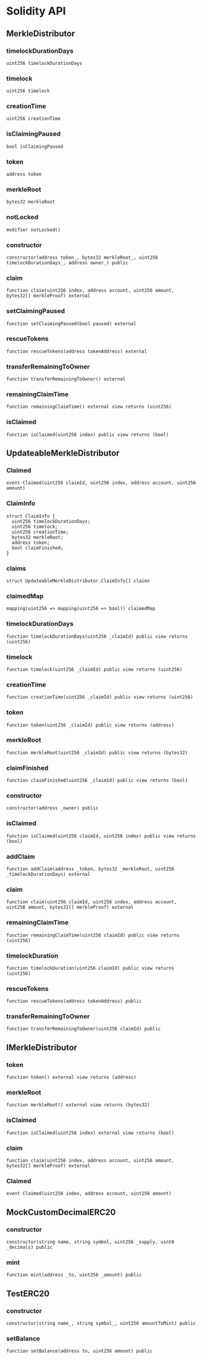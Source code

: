 # Solidity API

## MerkleDistributor

### timelockDurationDays

```solidity
uint256 timelockDurationDays
```

### timelock

```solidity
uint256 timelock
```

### creationTime

```solidity
uint256 creationTime
```

### isClaimingPaused

```solidity
bool isClaimingPaused
```

### token

```solidity
address token
```

### merkleRoot

```solidity
bytes32 merkleRoot
```

### notLocked

```solidity
modifier notLocked()
```

### constructor

```solidity
constructor(address token_, bytes32 merkleRoot_, uint256 timelockDurationDays_, address owner_) public
```

### claim

```solidity
function claim(uint256 index, address account, uint256 amount, bytes32[] merkleProof) external
```

### setClaimingPaused

```solidity
function setClaimingPaused(bool paused) external
```

### rescueTokens

```solidity
function rescueTokens(address tokenAddress) external
```

### transferRemainingToOwner

```solidity
function transferRemainingToOwner() external
```

### remainingClaimTime

```solidity
function remainingClaimTime() external view returns (uint256)
```

### isClaimed

```solidity
function isClaimed(uint256 index) public view returns (bool)
```

## UpdateableMerkleDistributor

### Claimed

```solidity
event Claimed(uint256 claimId, uint256 index, address account, uint256 amount)
```

### ClaimInfo

```solidity
struct ClaimInfo {
  uint256 timelockDurationDays;
  uint256 timelock;
  uint256 creationTime;
  bytes32 merkleRoot;
  address token;
  bool claimFinished;
}
```

### claims

```solidity
struct UpdateableMerkleDistributor.ClaimInfo[] claims
```

### claimedMap

```solidity
mapping(uint256 => mapping(uint256 => bool)) claimedMap
```

### timelockDurationDays

```solidity
function timelockDurationDays(uint256 _claimId) public view returns (uint256)
```

### timelock

```solidity
function timelock(uint256 _claimId) public view returns (uint256)
```

### creationTime

```solidity
function creationTime(uint256 _claimId) public view returns (uint256)
```

### token

```solidity
function token(uint256 _claimId) public view returns (address)
```

### merkleRoot

```solidity
function merkleRoot(uint256 _claimId) public view returns (bytes32)
```

### claimFinished

```solidity
function claimFinished(uint256 _claimId) public view returns (bool)
```

### constructor

```solidity
constructor(address _owner) public
```

### isClaimed

```solidity
function isClaimed(uint256 claimId, uint256 index) public view returns (bool)
```

### addClaim

```solidity
function addClaim(address _token, bytes32 _merkleRoot, uint256 _timelockDurationDays) external
```

### claim

```solidity
function claim(uint256 claimId, uint256 index, address account, uint256 amount, bytes32[] merkleProof) external
```

### remainingClaimTime

```solidity
function remainingClaimTime(uint256 claimId) public view returns (uint256)
```

### timelockDuration

```solidity
function timelockDuration(uint256 claimId) public view returns (uint256)
```

### rescueTokens

```solidity
function rescueTokens(address tokenAddress) public
```

### transferRemainingToOwner

```solidity
function transferRemainingToOwner(uint256 claimId) public
```

## IMerkleDistributor

### token

```solidity
function token() external view returns (address)
```

### merkleRoot

```solidity
function merkleRoot() external view returns (bytes32)
```

### isClaimed

```solidity
function isClaimed(uint256 index) external view returns (bool)
```

### claim

```solidity
function claim(uint256 index, address account, uint256 amount, bytes32[] merkleProof) external
```

### Claimed

```solidity
event Claimed(uint256 index, address account, uint256 amount)
```

## MockCustomDecimalERC20

### constructor

```solidity
constructor(string name, string symbol, uint256 _supply, uint8 _decimals) public
```

### mint

```solidity
function mint(address _to, uint256 _amount) public
```

## TestERC20

### constructor

```solidity
constructor(string name_, string symbol_, uint256 amountToMint) public
```

### setBalance

```solidity
function setBalance(address to, uint256 amount) public
```
